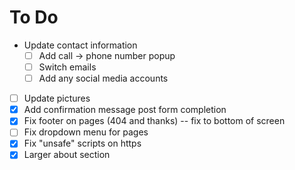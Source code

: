 # To Do

* Update contact information
  * [ ] Add call -> phone number popup
  * [ ] Switch emails
  * [ ] Add any social media accounts
* [ ] Update pictures
* [x] Add confirmation message post form completion
* [x] Fix footer on pages (404 and thanks) -- fix to bottom of screen
* [ ] Fix dropdown menu for pages
* [x] Fix "unsafe" scripts on https
* [x] Larger about section
